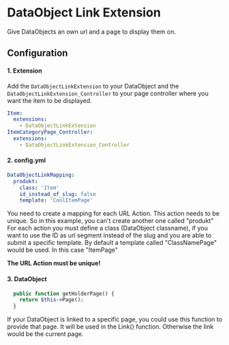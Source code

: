 # DataObject Link Extension
Give DataObjects an own url and a page to display them on.

## Configuration
#### 1. Extension
Add the ``DataObjectLinkExtension`` to your DataObject and the ``DataObjectLinkExtension_Controller`` to your page controller where you want the item to be displayed.

```yaml
Item:
  extensions:
    - DataObjectLinkExtension
ItemCategoryPage_Controller:
  extensions:
    - DataObjectLinkExtension_Controller
```

#### 2. config.yml

```yaml
DataObjectLinkMapping:
  produkt: 
  	class: 'Item'
  	id_instead_of_slug: false
  	template: 'CoolItemPage'
```

You need to create a mapping for each URL Action. This action needs to be unique. So in this example, you can't create another one called "produkt"
For each action you must define a class (DataObject classname), if you want to use the ID as url segment instead of the slug and you are able to submit a specific template.
By default a template called "ClassNamePage" would be used. In this case "ItemPage"

**The URL Action must be unique!**

#### 3. DataObject

```php
  public function getHolderPage() {
    return $this->Page();
  }
```

If your DataObject is linked to a specific page, you could use this function to provide that page. It will be used in the Link() function. Otherwise the link would be the current page.

